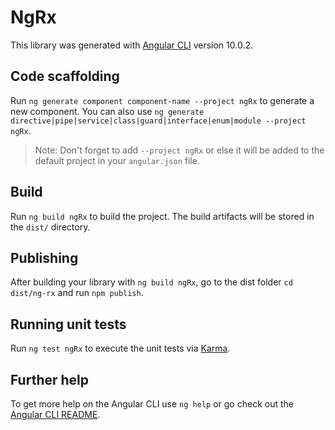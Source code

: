 # NgRx

This library was generated with [Angular CLI](https://github.com/angular/angular-cli) version 10.0.2.

## Code scaffolding

Run `ng generate component component-name --project ngRx` to generate a new component. You can also use `ng generate directive|pipe|service|class|guard|interface|enum|module --project ngRx`.
> Note: Don't forget to add `--project ngRx` or else it will be added to the default project in your `angular.json` file. 

## Build

Run `ng build ngRx` to build the project. The build artifacts will be stored in the `dist/` directory.

## Publishing

After building your library with `ng build ngRx`, go to the dist folder `cd dist/ng-rx` and run `npm publish`.

## Running unit tests

Run `ng test ngRx` to execute the unit tests via [Karma](https://karma-runner.github.io).

## Further help

To get more help on the Angular CLI use `ng help` or go check out the [Angular CLI README](https://github.com/angular/angular-cli/blob/master/README.md).

